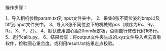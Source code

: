 操作步骤：

1、导入相机参数param.txt到input文件夹中。
2、采集8张不同位姿的bmp以及tiff到input文件夹中。
3、导入8张不同位姿下的机械臂pos（顺序为Rx、Ry、Rz、X、Y、Z）。
4、默认使用圆心距20mm标定板，否则自行修改代码168行。
5、运行calib.py。
6、结果检查：将output文件夹生成的.xyz文件导入点云查看软件，检验圆心重合度。或利用result.txt结果走点校验。



